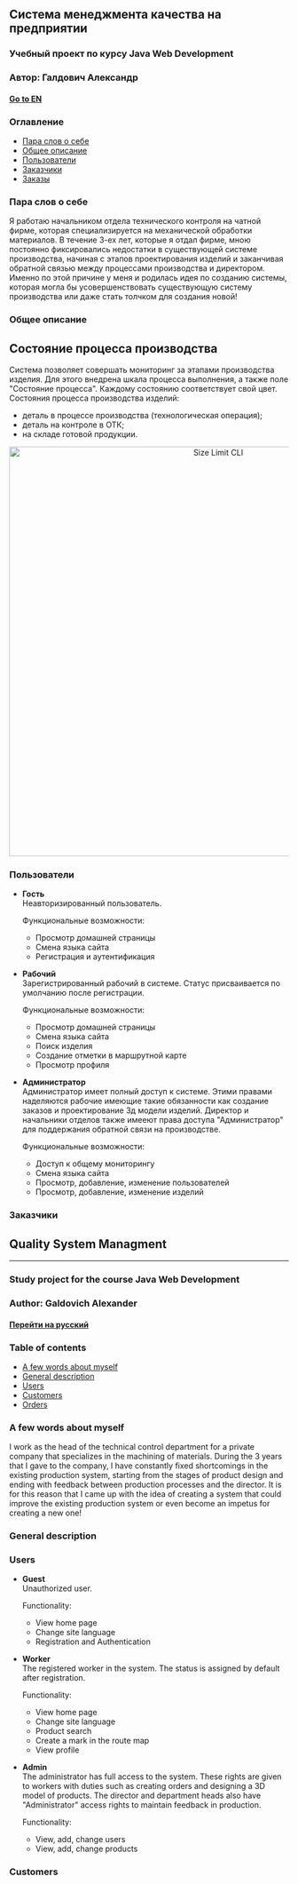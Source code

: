 Система менеджмента качества на предприятии<a name="русский"></a>
---
### Учебный проект по курсу Java Web Development
### Автор: Галдович Александр
#### [Go to EN](#english)
### Оглавление<a name="оглавление"></a> 
* [Пара слов о себе](#пара_слов)
* [Общее описание](#общее_описание)
* [Пользователи](#пользователи)
* [Заказчики](#заказчики)
* [Заказы](#заказы)

### Пара слов о себе<a name="пара_слов"></a> 
Я работаю начальником отдела технического контроля на чатной фирме, которая специализируется на механической обработки материалов. В течение 3-ех лет, которые я отдал фирме, мною постоянно фиксировались недостатки в существующей системе производства, начиная с этапов проектирования изделий и заканчивая обратной связью между процессами производства и директором. Именно по этой причине у меня и родилась идея по созданию системы, которая могла бы усовершенствовать существующую систему производства или даже стать толчком для создания новой! 
### Общее описание<a name="общее_описание"></a> 


## Состояние процесса производства
Система позволяет совершать мониторинг за этапами производства изделия. Для этого внедрена шкала процесса выполнения, а также поле "Состояние процесса". Каждому состоянию соответствует свой цвет.
Состояния процесса производства изделий:
* деталь в процессе производства (технологическая операция);
* деталь на контроле в ОТК;
* на складе готовой продукции.

<p align="center">
  <img src="./img/example.png" alt="Size Limit CLI" width="738">
</p>

### Пользователи<a name="пользователи"></a> 
* **Гость**  
  Неавторизированный пользователь.
    
  Функциональные возможности:
    * Просмотр домашней страницы
    * Смена языка сайта
    * Регистрация и аутентификация
  
* **Рабочий**  
  Зарегистрированный рабочий в системе. Статус присваивается по умолчанию после регистрации.
  
  Функциональные возможности:
    * Просмотр домашней страницы
    * Смена языка сайта
    * Поиск изделия
    * Создание отметки в маршрутной карте
    * Просмотр профиля
    
* **Администратор**  
  Администратор имеет полный доступ к системе. Этими правами наделяются рабочие имеющие такие обязанности как создание заказов и проектирование 3д модели изделий. Директор и начальники отделов также имееют права доступа "Администратор" для поддержания обратной связи на производстве.  
  
  Функциональные возможности:
   * Доступ к общему мониторингу
   * Смена языка сайта
   * Просмотр, добавление, изменение пользователей
   * Просмотр, добавление, изменение изделий

### Заказчики<a name="заказчики"></a> 

## Quality System Managment<a name="english"></a>
---
### Study project for the course Java Web Development
### Author: Galdovich Alexander
#### [Перейти на русский](#русский)
### Table of contents<a name="contents"></a>
* [A few words about myself](#few_words)
* [General description](#description)
* [Users](#users)
* [Customers](#customers)
* [Orders](#orders)

### A few words about myself<a name="few_words"></a> 
I work as the head of the technical control department for a private company that specializes in the machining of materials. During the 3 years that I gave to the company, I have constantly fixed shortcomings in the existing production system, starting from the stages of product design and ending with feedback between production processes and the director. It is for this reason that I came up with the idea of ​​creating a system that could improve the existing production system or even become an impetus for creating a new one!

### General description<a name="description"></a> 


### Users<a name="users"></a> 
* **Guest**  
  Unauthorized user.
    
  Functionality:
     * View home page
     * Change site language
     * Registration and Authentication
  
* **Worker**  
  The registered worker in the system. The status is assigned by default after registration.
  
  Functionality:
     * View home page
     * Change site language
     * Product search
     * Create a mark in the route map
     * View profile
    
    
* **Admin**  
  The administrator has full access to the system. These rights are given to workers with duties such as creating orders and designing a 3D model of products. The director and department heads also have "Administrator" access rights to maintain feedback in production.
  
  Functionality:
     * View, add, change users
     * View, add, change products
 
### Customers<a name="users"></a> 
    
    
